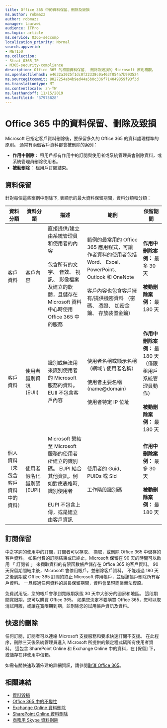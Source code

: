 ```yaml
---
title: Office 365 中的資料保留、刪除及毀損
ms.author: robmazz
author: robmazz
manager: laurawi
audience: ITPro
ms.topic: article
ms.service: O365-seccomp
localization_priority: Normal
search.appverid:
- MET150
ms.collection:
- Strat_O365_IP
- M365-security-compliance
description: Office 365 的相關資料保留、 刪除及毀損的 Microsoft 原則概觀。
ms.openlocfilehash: e4632a3025f1dc0f22338c0a463f054a7b993524
ms.sourcegitcommit: 8027254ab4b9ed44a5b0c336f714049859f93f3d
ms.translationtype: MT
ms.contentlocale: zh-TW
ms.lasthandoff: 11/15/2019
ms.locfileid: "37975828"
---
```

# <a name="data-retention-deletion-and-destruction-in-office-365"></a>Office 365 中的資料保留、刪除及毀損

Microsoft 已指定客戶資料刪除後，要保留多久的 Office 365 的資料處理標準的原則。 通常有兩個客戶資料都會被刪除的案例：

- **作用中刪除**： 租用戶都有作用中的訂閱與使用者或系統管理員會刪除資料，或系統管理員刪除使用者。
- **被動刪除**： 租用戶訂閱結束。

## <a name="data-retention"></a>資料保留

針對每個這些案例中刪除下, 表顯示的最大資料保留期間，資料分類和分類：

| 資料分類 | 資料分類 | 描述 | 範例 | 保留期間 |
|-----------------|-----------------|-----------------|----------------------------------|-------------------------------|
| 客戶資料 | 客戶內容| 直接提供/建立由系統管理員和使用者的內容 <br><br> 包含所有的文字、 音效、 視訊、 影像檔案及建立的軟體，且儲存在 Microsoft 資料中心時使用 Office 365 中的服務 | 範例的最常用的 Office 365 應用程式，可讓作者資料的使用者包括 Word、 Excel、 PowerPoint、 Outlook 和 OneNote <br><br> 客戶內容也包含客戶擁有/提供機密資料 （密碼、 憑證、 加密金鑰、 存放裝置金鑰） | **作用中刪除案例：** 最多 30 天 <br><br> **被動刪除案例：** 最 180 天 |
| 客戶資料 | 使用者識別資訊 (EUII) | 識別或無法用來識別使用者的 Microsoft 服務的資料。 EUII 不包含客戶內容 | 使用者名稱或顯示名稱 （網域 \ 使用者名稱） <br><br> 使用者主要名稱 (name@domain) <br><br>  使用者特定 IP 位址 | **作用中刪除案例：** 最 180 天 （僅限租用戶系統管理員動作） <br><br> **被動刪除案例：** 最 180 天 |
| 個人資料 <br> （未包含客戶資料中的資料） | 使用者假名化識別碼 (EUPI) | Microsoft 繫結至 Microsoft 服務的使用者所建立的識別碼。 EUPI 結合其他資訊，例如對應表格時, 識別使用者 <br><br> EUPI 不包含上傳，或是建立由客戶資訊 | 使用者的 Guid、 PUIDs 或 Sid <br><br> 工作階段識別碼 | **作用中刪除案例：** 最多 30 天 <br><br> **被動刪除案例：** 最 180 天 |

## <a name="subscription-retention"></a>訂閱保留

中之字詞的使用中的訂閱，訂閱者可以存取、 擷取，或刪除 Office 365 中儲存的客戶資料。 如果付費的訂閱結束或已終止，Microsoft 保留在 90 天的時間可以啟用 「 訂閱者 」 來擷取資料的有限函數帳戶儲存在 Office 365 的客戶資料。 90 天保留期間結束後，Microsoft 會停用帳戶，並刪除客戶資料。 不能超過 180 天之後到期或 Office 365 訂閱的終止 Microsoft 停用帳戶，並從該帳戶刪除所有客戶資料。 一旦經過任何資料的最長保留期間，資料會呈現商業無法復原。

免費試用版，您的帳戶會移到寬限期狀態 30 天中大部分的國家和地區。 這段期間寬限期，您可以購買 Office 365。 如果您決定不要購買 Office 365，您可以取消試用版，或讓在寬限期到期，並刪除您的試用帳戶資訊及資料。

## <a name="expedited-deletion"></a>快速的刪除

任何訂閱，訂閱者可以連絡 Microsoft 支援服務和要求快速訂閱不支援。 在此程序，刪除三天後系統管理員進入 Microsoft 所提供的鎖定程式碼所有使用者資料。 這包含 SharePoint Online 和 Exchange Online 中的資料，在 [保留] 下，或儲存在非使用中信箱。

如需有關快速取消佈建的詳細資訊，請參閱[取消 Office 365](https://support.office.com/article/Cancel-Office-365-for-business-b1bc0bef-4608-4601-813a-cdd9f746709a)。

## <a name="related-links"></a>相關連結

- [資料毀損](office-365-data-destruction.md)
- [Office 365 中的不變性](office-365-data-immutability.md)
- [Exchange Online 資料刪除](office-365-exchange-online-data-deletion.md)
- [SharePoint Online 資料刪除](office-365-sharepoint-online-data-deletion.md)
- [商務用 Skype 資料刪除](office-365-skype-data-deletion.md)